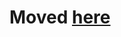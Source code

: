 # Moved [here](https://github.com/ddanger/tech-notes/blob/master/2019-fem-state-mgmt-in-react-v2.md)
